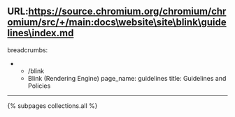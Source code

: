 URL:https://source.chromium.org/chromium/chromium/src/+/main:docs\website\site\blink\guidelines\index.md
---
breadcrumbs:
- - /blink
  - Blink (Rendering Engine)
page_name: guidelines
title: Guidelines and Policies
---

{% subpages collections.all %}
